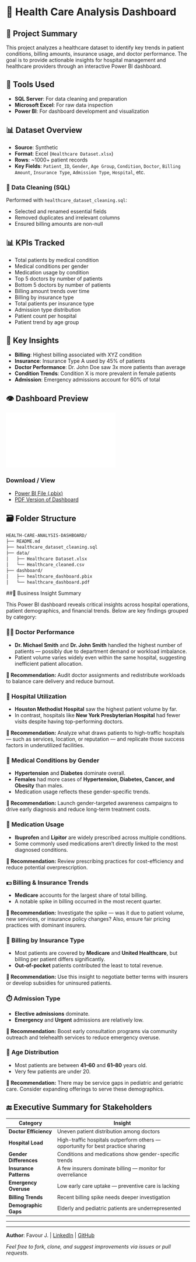 # 🏥 Health Care Analysis Dashboard

## 📌 Project Summary

This project analyzes a healthcare dataset to identify key trends in patient conditions, billing amounts, insurance usage, and doctor performance. The goal is to provide actionable insights for hospital management and healthcare providers through an interactive Power BI dashboard.

## 🔧 Tools Used

* **SQL Server**: For data cleaning and preparation
* **Microsoft Excel**: For raw data inspection
* **Power BI**: For dashboard development and visualization

## 📊 Dataset Overview

* **Source**: Synthetic
* **Format**: Excel (`Healthcare Dataset.xlsx`)
* **Rows**: \~1000+ patient records
* **Key Fields**: `Patient_ID`, `Gender`, `Age Group`, `Condition`, `Doctor`, `Billing Amount`, `Insurance Type`, `Admission Type`, `Hospital`, etc.

### 🔎 Data Cleaning (SQL)

Performed with `healthcare_dataset_cleaning.sql`:

* Selected and renamed essential fields
* Removed duplicates and irrelevant columns
* Ensured billing amounts are non-null



## 📊 KPIs Tracked

* Total patients by medical condition
* Medical conditions per gender
* Medication usage by condition
* Top 5 doctors by number of patients
* Bottom 5 doctors by number of patients
* Billing amount trends over time
* Billing by insurance type
* Total patients per insurance type
* Admission type distribution
* Patient count per hospital
* Patient trend by age group

## 🧠 Key Insights

* **Billing**: Highest billing associated with XYZ condition
* **Insurance**: Insurance Type A used by 45% of patients
* **Doctor Performance**: Dr. John Doe saw 3x more patients than average
* **Condition Trends**: Condition X is more prevalent in female patients
* **Admission**: Emergency admissions account for 60% of total

## 👁️ Dashboard Preview

![Dashboard PDF](/dashboard/healthcare_dashboard.pdf)

### Download / View

* [Power BI File (.pbix)](./dashboard/healthcare_dashboard.pbix)
* [PDF Version of Dashboard](./dashboard/healthcare_dashboard.pdf)

## 🗃️ Folder Structure

```
HEALTH-CARE-ANALYSIS-DASHBOARD/
├── README.md
├── healthcare_dataset_cleaning.sql
├── data/
│   ├── Healthcare Dataset.xlsx
│   └── Healthcare_cleaned.csv
├── dashboard/
│   ├── healthcare_dashboard.pbix
│   └── healthcare_dashboard.pdf

```


##🧠 Business Insight Summary


This Power BI dashboard reveals critical insights across hospital operations, patient demographics, and financial trends. Below are key findings grouped by category:

### 👨‍⚕️ Doctor Performance
- **Dr. Michael Smith** and **Dr. John Smith** handled the highest number of patients — possibly due to department demand or workload imbalance.
- Patient volume varies widely even within the same hospital, suggesting inefficient patient allocation.

**📌 Recommendation:** Audit doctor assignments and redistribute workloads to balance care delivery and reduce burnout.

### 🏥 Hospital Utilization
- **Houston Methodist Hospital** saw the highest patient volume by far.
- In contrast, hospitals like **New York Presbyterian Hospital** had fewer visits despite having top-performing doctors.

**📌 Recommendation:** Analyze what draws patients to high-traffic hospitals — such as services, location, or reputation — and replicate those success factors in underutilized facilities.

### 🚻 Medical Conditions by Gender
- **Hypertension** and **Diabetes** dominate overall.
- **Females** had more cases of **Hypertension, Diabetes, Cancer, and Obesity** than males.
- Medication usage reflects these gender-specific trends.

**📌 Recommendation:** Launch gender-targeted awareness campaigns to drive early diagnosis and reduce long-term treatment costs.

### 💊 Medication Usage
- **Ibuprofen** and **Lipitor** are widely prescribed across multiple conditions.
- Some commonly used medications aren’t directly linked to the most diagnosed conditions.

**📌 Recommendation:** Review prescribing practices for cost-efficiency and reduce potential overprescription.

### 💵 Billing & Insurance Trends
- **Medicare** accounts for the largest share of total billing.
- A notable spike in billing occurred in the most recent quarter.

**📌 Recommendation:** Investigate the spike — was it due to patient volume, new services, or insurance policy changes? Also, ensure fair pricing practices with dominant insurers.

### 🧾 Billing by Insurance Type
- Most patients are covered by **Medicare** and **United Healthcare**, but billing per patient differs significantly.
- **Out-of-pocket** patients contributed the least to total revenue.

**📌 Recommendation:** Use this insight to negotiate better terms with insurers or develop subsidies for uninsured patients.

### ⏱️ Admission Type
- **Elective admissions** dominate.
- **Emergency** and **Urgent** admissions are relatively low.

**📌 Recommendation:** Boost early consultation programs via community outreach and telehealth services to reduce emergency overuse.

### 👶 Age Distribution
- Most patients are between **41–60** and **61–80** years old.
- Very few patients are under 20.

**📌 Recommendation:** There may be service gaps in pediatric and geriatric care. Consider expanding offerings to serve these demographics.

## 🔚 Executive Summary for Stakeholders

| **Category**           | **Insight**                                                                  |
|------------------------|-------------------------------------------------------------------------------|
| **Doctor Efficiency**  | Uneven patient distribution among doctors                                     |
| **Hospital Load**      | High-traffic hospitals outperform others — opportunity for best practice sharing |
| **Gender Differences** | Conditions and medications show gender-specific trends                        |
| **Insurance Patterns** | A few insurers dominate billing — monitor for overreliance                    |
| **Emergency Overuse**  | Low early care uptake — preventive care is lacking                            |
| **Billing Trends**     | Recent billing spike needs deeper investigation                               |
| **Demographic Gaps**   | Elderly and pediatric patients are underrepresented                           |

---

---

**Author**: Favour J. | [LinkedIn](https://www.linkedin.com/in/Favour-Jokparose) | [GitHub](https://github.com/Favour-j)

*Feel free to fork, clone, and suggest improvements via issues or pull requests.*




